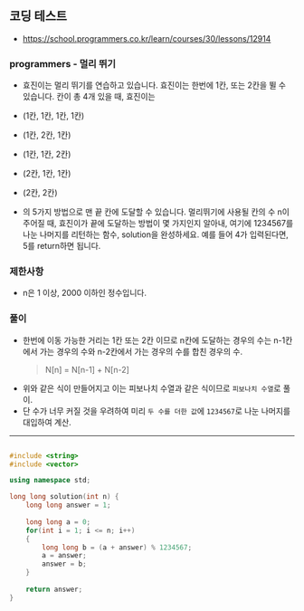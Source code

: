 ## 코딩 테스트
- https://school.programmers.co.kr/learn/courses/30/lessons/12914

### programmers - 멀리 뛰기

- 효진이는 멀리 뛰기를 연습하고 있습니다. 효진이는 한번에 1칸, 또는 2칸을 뛸 수 있습니다. 칸이 총 4개 있을 때, 효진이는

- (1칸, 1칸, 1칸, 1칸)
- (1칸, 2칸, 1칸)
- (1칸, 1칸, 2칸)
- (2칸, 1칸, 1칸)
- (2칸, 2칸)

- 의 5가지 방법으로 맨 끝 칸에 도달할 수 있습니다. 멀리뛰기에 사용될 칸의 수 n이 주어질 때, 효진이가 끝에 도달하는 방법이 몇 가지인지 알아내, 여기에 1234567를 나눈 나머지를 리턴하는 함수, solution을 완성하세요. 예를 들어 4가 입력된다면, 5를 return하면 됩니다.

### 제한사항
- n은 1 이상, 2000 이하인 정수입니다.

### 풀이
- 한번에 이동 가능한 거리는 1칸 또는 2칸 이므로 n칸에 도달하는 경우의 수는 n-1칸에서 가는 경우의 수와 n-2칸에서 가는 경우의 수를 합친 경우의 수.
  > N[n] = N[n-1] + N[n-2]
- 위와 같은 식이 만들어지고 이는 피보나치 수열과 같은 식이므로 `피보나치 수열`로 풀이.
- 단 수가 너무 커질 것을 우려하여 미리 `두 수를 더한 값`에 `1234567`로 나눈 나머지를 대입하여 계산.

***
```c++

#include <string>
#include <vector>

using namespace std;

long long solution(int n) {
    long long answer = 1;
    
    long long a = 0;
    for(int i = 1; i <= n; i++)
    {
        long long b = (a + answer) % 1234567;
        a = answer;
        answer = b;
    }
    
    return answer;
}

```
